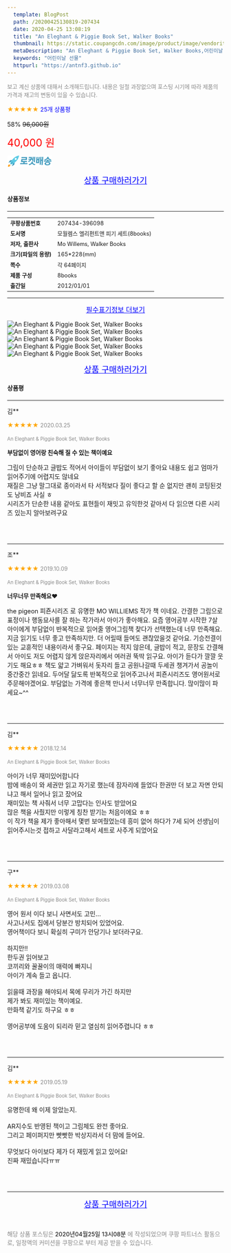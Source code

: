 ```yaml
---
  template: BlogPost
  path: /20200425130819-207434
  date: 2020-04-25 13:08:19
  title: "An Eleghant & Piggie Book Set, Walker Books"
  thumbnail: https://static.coupangcdn.com/image/product/image/vendoritem/2019/04/16/3000304609/d16dccc7-3e3e-4e1c-a789-89a657f44ca9.jpg
  metaDescription: "An Eleghant & Piggie Book Set, Walker Books,어린이날 선물"
  keywords: "어린이날 선물"
  httpurl: "https://antnf3.github.io"
---
```

  
<span style="color: #888;font-size:0.8rem">보고 계신 상품에 대해서 소개해드립니다.
내용은 일절 과장없으며 포스팅 시기에 따라 제품의 가격과 재고의 변동이 있을 수 있습니다.</span>
  
<span style="color: orange;">★★★★★</span> <span style="color: blue;font-size: 0.85rem;">25개 상품평</span>

<span style="font-size: 0.9rem">58%</span> <span style="font-size: 0.9rem">~~96,000원~~</span>

<span style="color: red;font-size: 1.5rem;">40,000 원</span>

![로켓배송](/assets/rocket_logo.png)

<p align="center"><a href="http://me2.do/5Hv7iQgF" style="font-size: 1.2rem; color: blue;">상품 구매하러가기</a></p>

#### 상품정보

---

|                  |                       |
| ---------------- | --------------------- |
| **<span style="font-size:0.8rem;">쿠팡상품번호</span>** | <span style="font-size:0.8rem;">207434-396098</span> |
| **<span style="font-size:0.8rem;">도서명</span>**    | <span style="font-size:0.8rem;">모월렘스 엘리펀트앤 피기 세트(8books)</span>        |
| **<span style="font-size:0.8rem;">저자, 출판사</span>**    | <span style="font-size:0.8rem;">Mo Willems, Walker Books</span>        |
| **<span style="font-size:0.8rem;">크기(파일의 용량)</span>**    | <span style="font-size:0.8rem;">165*228(mm)</span>        |
| **<span style="font-size:0.8rem;">쪽수</span>**    | <span style="font-size:0.8rem;">각 64페이지</span>        |
| **<span style="font-size:0.8rem;">제품 구성</span>**    | <span style="font-size:0.8rem;">8books</span>        |
| **<span style="font-size:0.8rem;">출간일</span>**    | <span style="font-size:0.8rem;">2012/01/01</span>        |


---

<p align="center"><a href="http://me2.do/5Hv7iQgF" style="font-size: 1rem; color: blue;">필수표기정보 더보기</a></p>

![An Eleghant & Piggie Book Set, Walker Books](http://thumbnail10.coupangcdn.com/thumbnails/remote/q89/image/product/content/vendorItem/2015/05/29/396098/83b41c59-07e0-4bcd-90c9-201e935dc748.jpg)
![An Eleghant & Piggie Book Set, Walker Books](http://thumbnail10.coupangcdn.com/thumbnails/remote/q89/image/product/content/vendorItem/2015/05/29/396098/422997f3-1472-4436-be58-ba1c5d172e84.jpg)
![An Eleghant & Piggie Book Set, Walker Books](http://thumbnail6.coupangcdn.com/thumbnails/remote/q89/image/product/content/vendorItem/2015/05/29/396098/59d7b566-12e8-427f-927a-4897916457a9.jpg)
![An Eleghant & Piggie Book Set, Walker Books](http://thumbnail9.coupangcdn.com/thumbnails/remote/q89/image/product/content/vendorItem/2015/05/29/396098/d9ba1495-3efd-45f9-842b-72de383cfa1d.jpg)
![An Eleghant & Piggie Book Set, Walker Books](http://thumbnail7.coupangcdn.com/thumbnails/remote/q89/image/product/content/vendorItem/2015/05/29/396098/3582f737-6c57-4e6b-98d4-34c15630ef70.jpg)

<p align="center"><a href="http://me2.do/5Hv7iQgF" style="font-size: 1.2rem; color: blue;">상품 구매하러가기</a></p>

#### 상품평
  
---
  
김**
    
<span style="color: orange;">★★★★★</span> <span style="font-size:0.8rem;color: #888;">2020.03.25</span>
    
<span style="color: #888;font-size:0.7rem">An Eleghant & Piggie Book Set, Walker Books</span>
    
<span style="font-size:0.85rem">**부담없이 영어랑 친숙해 질 수 있는 책이예요**</span>
    
<span style="font-size: 0.9rem;">그림이 단순하고 글밥도 적어서 아이들이 부담없이 보기 좋아요 내용도 쉽고 엄마가 읽어주기에 어렵지도 않네요<br/>재질은 그냥 말그대로 종이라서 타 서적보다 질이 좋다고 할 순 없지만 괜히 코팅된것도 낭비죠 사실 ㅎ<br/>시리즈가 단순한 내용 같아도 표현들이 재밋고 유익한것 같아서 다 읽으면 다른 시리즈 있는지 알아보려구요</span>
    
<br>
<br>

---
  
조**
    
<span style="color: orange;">★★★★★</span> <span style="font-size:0.8rem;color: #888;">2019.10.09</span>
    
<span style="color: #888;font-size:0.7rem">An Eleghant & Piggie Book Set, Walker Books</span>
    
<span style="font-size:0.85rem">**너무너무 만족해요♥**</span>
    
<span style="font-size: 0.9rem;">the pigeon 피죤시리즈 로 유명한 MO WILLIEMS 작가 책 이네요. 간결한 그림으로 표정이나 행동묘사를 잘 하는 작가라서 아이가 좋아해요. 요즘 영어공부 시작한 7살 아이에게 부담없이 반복적으로 읽어줄 영어그림책 찾다가 선택했는데 너무 만족해요. 지금 읽기도 너무 좋고 만족하지만. 더 어릴때 들여도 괜찮았을것 같아요. 기승전결이 있는 교훈적인 내용이라서 좋구요. 페이지는 적지 않은데, 글밥이 적고, 문장도 간결해서 아이도 저도 어렵지 않게  앉은자리에서 여러권 뚝딱 읽구요. 아이가 듣다가 깔깔 웃기도 해요ㅎㅎ 책도 얇고 가벼워서 돗자리 들고 공원나갈때 두세권 챙겨가서 공놀이 중간중간 읽네요. 두어달 닳도록 반복적으로 읽어주고나서 피죤시리즈도 영어원서로 주문해야겠어요. 부담없는 가격에 좋은책 만나서 너무너무 만족합니다. 많이많이 파세요~^^</span>
    
<br>
<br>

---
  
김**
    
<span style="color: orange;">★★★★★</span> <span style="font-size:0.8rem;color: #888;">2018.12.14</span>
    
<span style="color: #888;font-size:0.7rem">An Eleghant & Piggie Book Set, Walker Books</span>
    

    
<span style="font-size: 0.9rem;">아이가 너무 재미있어합니다 <br/>밤에 배송이 와 세권만 읽고 자기로 했는데 잠자리에 들었다 한권만 더 보고 자면 안되냐고 해서 일어나 읽고 잤어요 <br/>재미있는 책 사줘서 너무 고맙다는 인사도 받았어요 <br/>많은 책을 사줬지만 이렇게 칭찬 받기는 처음이에요 ㅎㅎ<br/>이 작가 책을 제가 좋아해서 몇번 보여줬었는데 흥미 없어 하다가 7세 되어 선생님이 읽어주시는것 접하고 사달라고해서 세트로 사주게 되었어요</span>
    
<br>
<br>

---
  
구**
    
<span style="color: orange;">★★★★★</span> <span style="font-size:0.8rem;color: #888;">2019.03.08</span>
    
<span style="color: #888;font-size:0.7rem">An Eleghant & Piggie Book Set, Walker Books</span>
    

    
<span style="font-size: 0.9rem;">영어 원서 이다 보니 사면서도 고민...<br/>사고나서도 집에서 당분간 방치되어 있었어요. <br/>영어책이다 보니 확실히 구미가 안당기나 보더라구요. <br/><br/>하지만!!<br/>한두권 읽어보고 <br/>코끼리와 꿀꿀이의 매력에 빠지니<br/>아이가 계속 들고 옵니다. <br/><br/>읽을때 과장을 해야되서 목에 무리가 가긴 하지만 <br/>제가 봐도 재미있는 책이예요. <br/>만화책 같기도 하구요 ㅎㅎ<br/><br/>영어공부에 도움이 되리라 믿고 열심히 읽어주렵니다 ㅎㅎ</span>
    
<br>
<br>

---
  
김**
    
<span style="color: orange;">★★★★★</span> <span style="font-size:0.8rem;color: #888;">2019.05.19</span>
    
<span style="color: #888;font-size:0.7rem">An Eleghant & Piggie Book Set, Walker Books</span>
    

    
<span style="font-size: 0.9rem;">유명한데 왜 이제 알았는지. <br/><br/>AR지수도 반영된 책이고 그림체도 완전 좋아요. <br/>그리고 페이퍼지만 빳빳한 박상지라서 더 맘에 들어요. <br/><br/>무엇보다 아이보다 제가 더 재밌게 읽고 있어요!<br/>진짜 재밌습니다ㅠㅠ</span>
    
<br>
<br>


  
---
  
<p align="center"><a href="http://me2.do/5Hv7iQgF" style="font-size: 1.2rem; color: blue;">상품 구매하러가기</a></p>
  
<br>
  
<span style="font-size: 0.85rem; color: #888;">해당 상품 포스팅은 <span style="color: #000;"> 2020년04월25일 13시08분 </span> 에 작성되었으며 쿠팡 파트너스 활동으로, 일정액의 커미션을 쿠팡으로 부터 제공 받을 수 있습니다.</span>